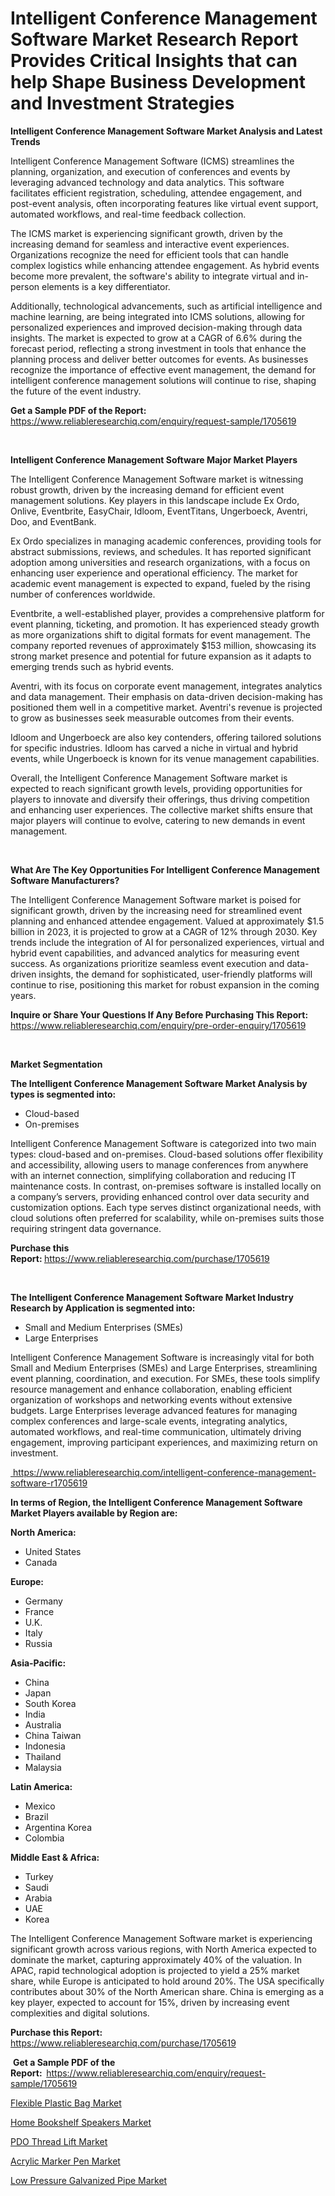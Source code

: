 <p><h1>Intelligent Conference Management Software Market Research Report Provides Critical Insights that can help Shape Business Development and Investment Strategies</h1></p><p><strong>Intelligent Conference Management Software Market Analysis and Latest Trends</strong></p>
<p><p>Intelligent Conference Management Software (ICMS) streamlines the planning, organization, and execution of conferences and events by leveraging advanced technology and data analytics. This software facilitates efficient registration, scheduling, attendee engagement, and post-event analysis, often incorporating features like virtual event support, automated workflows, and real-time feedback collection. </p><p>The ICMS market is experiencing significant growth, driven by the increasing demand for seamless and interactive event experiences. Organizations recognize the need for efficient tools that can handle complex logistics while enhancing attendee engagement. As hybrid events become more prevalent, the software's ability to integrate virtual and in-person elements is a key differentiator.</p><p>Additionally, technological advancements, such as artificial intelligence and machine learning, are being integrated into ICMS solutions, allowing for personalized experiences and improved decision-making through data insights. The market is expected to grow at a CAGR of 6.6% during the forecast period, reflecting a strong investment in tools that enhance the planning process and deliver better outcomes for events. As businesses recognize the importance of effective event management, the demand for intelligent conference management solutions will continue to rise, shaping the future of the event industry.</p></p>
<p><strong>Get a Sample PDF of the Report:&nbsp;</strong> <a href="https://www.reliableresearchiq.com/enquiry/request-sample/1705619?utm_campaign=1773&utm_medium=2&utm_source=Github&utm_content=ia&utm_term=30102024&utm_id=intelligent-conference-management-software">https://www.reliableresearchiq.com/enquiry/request-sample/1705619</a></p>
<p>&nbsp;</p>
<p><strong>Intelligent Conference Management Software Major Market Players</strong></p>
<p><p>The Intelligent Conference Management Software market is witnessing robust growth, driven by the increasing demand for efficient event management solutions. Key players in this landscape include Ex Ordo, Onlive, Eventbrite, EasyChair, Idloom, EventTitans, Ungerboeck, Aventri, Doo, and EventBank.</p><p>Ex Ordo specializes in managing academic conferences, providing tools for abstract submissions, reviews, and schedules. It has reported significant adoption among universities and research organizations, with a focus on enhancing user experience and operational efficiency. The market for academic event management is expected to expand, fueled by the rising number of conferences worldwide.</p><p>Eventbrite, a well-established player, provides a comprehensive platform for event planning, ticketing, and promotion. It has experienced steady growth as more organizations shift to digital formats for event management. The company reported revenues of approximately $153 million, showcasing its strong market presence and potential for future expansion as it adapts to emerging trends such as hybrid events.</p><p>Aventri, with its focus on corporate event management, integrates analytics and data management. Their emphasis on data-driven decision-making has positioned them well in a competitive market. Aventri's revenue is projected to grow as businesses seek measurable outcomes from their events.</p><p>Idloom and Ungerboeck are also key contenders, offering tailored solutions for specific industries. Idloom has carved a niche in virtual and hybrid events, while Ungerboeck is known for its venue management capabilities.</p><p>Overall, the Intelligent Conference Management Software market is expected to reach significant growth levels, providing opportunities for players to innovate and diversify their offerings, thus driving competition and enhancing user experiences. The collective market shifts ensure that major players will continue to evolve, catering to new demands in event management.</p></p>
<p>&nbsp;</p>
<p><strong>What Are The Key Opportunities For Intelligent Conference Management Software Manufacturers?</strong></p>
<p><p>The Intelligent Conference Management Software market is poised for significant growth, driven by the increasing need for streamlined event planning and enhanced attendee engagement. Valued at approximately $1.5 billion in 2023, it is projected to grow at a CAGR of 12% through 2030. Key trends include the integration of AI for personalized experiences, virtual and hybrid event capabilities, and advanced analytics for measuring event success. As organizations prioritize seamless event execution and data-driven insights, the demand for sophisticated, user-friendly platforms will continue to rise, positioning this market for robust expansion in the coming years.</p></p>
<p><strong>Inquire or Share Your Questions If Any Before Purchasing This Report:</strong> <a href="https://www.reliableresearchiq.com/enquiry/pre-order-enquiry/1705619?utm_campaign=1773&utm_medium=2&utm_source=Github&utm_content=ia&utm_term=30102024&utm_id=intelligent-conference-management-software">https://www.reliableresearchiq.com/enquiry/pre-order-enquiry/1705619</a></p>
<p>&nbsp;</p>
<p><strong>Market Segmentation</strong></p>
<p><strong>The Intelligent Conference Management Software Market Analysis by types is segmented into:</strong></p>
<p><ul><li>Cloud-based</li><li>On-premises</li></ul></p>
<p><p>Intelligent Conference Management Software is categorized into two main types: cloud-based and on-premises. Cloud-based solutions offer flexibility and accessibility, allowing users to manage conferences from anywhere with an internet connection, simplifying collaboration and reducing IT maintenance costs. In contrast, on-premises software is installed locally on a company’s servers, providing enhanced control over data security and customization options. Each type serves distinct organizational needs, with cloud solutions often preferred for scalability, while on-premises suits those requiring stringent data governance.</p></p>
<p><strong>Purchase this Report:&nbsp;</strong><a href="https://www.reliableresearchiq.com/purchase/1705619?utm_campaign=1773&utm_medium=2&utm_source=Github&utm_content=ia&utm_term=30102024&utm_id=intelligent-conference-management-software">https://www.reliableresearchiq.com/purchase/1705619</a></p>
<p>&nbsp;</p>
<p><strong>The Intelligent Conference Management Software Market Industry Research by Application is segmented into:</strong></p>
<p><ul><li>Small and Medium Enterprises (SMEs)</li><li>Large Enterprises</li></ul></p>
<p><p>Intelligent Conference Management Software is increasingly vital for both Small and Medium Enterprises (SMEs) and Large Enterprises, streamlining event planning, coordination, and execution. For SMEs, these tools simplify resource management and enhance collaboration, enabling efficient organization of workshops and networking events without extensive budgets. Large Enterprises leverage advanced features for managing complex conferences and large-scale events, integrating analytics, automated workflows, and real-time communication, ultimately driving engagement, improving participant experiences, and maximizing return on investment.</p></p>
<p><a href="https://www.reliableresearchiq.com/intelligent-conference-management-software-r1705619?utm_campaign=1773&utm_medium=2&utm_source=Github&utm_content=ia&utm_term=30102024&utm_id=intelligent-conference-management-software">&nbsp;https://www.reliableresearchiq.com/intelligent-conference-management-software-r1705619</a></p>
<p><strong>In terms of Region, the Intelligent Conference Management Software Market Players available by Region are:</strong></p>
<p>
    <p> <strong> North America: </strong>
        <ul>
            <li>United States</li>
            <li>Canada</li>
        </ul>
        </p> 
    <p> <strong> Europe: </strong>
        <ul>
            <li>Germany</li>
            <li>France</li>
            <li>U.K.</li>
            <li>Italy</li>
            <li>Russia</li>
        </ul>
        </p> 
    <p> <strong> Asia-Pacific: </strong>
        <ul>
            <li>China</li>
            <li>Japan</li>
            <li>South Korea</li>
            <li>India</li>
            <li>Australia</li>
            <li>China Taiwan</li>
            <li>Indonesia</li>
            <li>Thailand</li>
            <li>Malaysia</li>
        </ul>
        </p> 
    <p> <strong> Latin America: </strong>
        <ul>
            <li>Mexico</li>
            <li>Brazil</li>
            <li>Argentina Korea</li>
            <li>Colombia</li>
        </ul>
        </p> 
    <p> <strong> Middle East & Africa: </strong>
        <ul>
            <li>Turkey</li>
            <li>Saudi</li>
            <li>Arabia</li>
            <li>UAE</li>
            <li>Korea</li>
        </ul>
    </p>
    </p>
<p><p>The Intelligent Conference Management Software market is experiencing significant growth across various regions, with North America expected to dominate the market, capturing approximately 40% of the valuation. In APAC, rapid technological adoption is projected to yield a 25% market share, while Europe is anticipated to hold around 20%. The USA specifically contributes about 30% of the North American share. China is emerging as a key player, expected to account for 15%, driven by increasing event complexities and digital solutions.</p></p>
<p><strong>Purchase this Report: </strong><a href="https://www.reliableresearchiq.com/purchase/1705619?utm_campaign=1773&utm_medium=2&utm_source=Github&utm_content=ia&utm_term=30102024&utm_id=intelligent-conference-management-software">https://www.reliableresearchiq.com/purchase/1705619</a></p>
<p>&nbsp;<strong>Get a Sample PDF of the Report:&nbsp;&nbsp;</strong><a href="https://www.reliableresearchiq.com/enquiry/request-sample/1705619?utm_campaign=1773&utm_medium=2&utm_source=Github&utm_content=ia&utm_term=30102024&utm_id=intelligent-conference-management-software">https://www.reliableresearchiq.com/enquiry/request-sample/1705619</a></p>
<p><strong></strong></p>
<p><p><a href="https://www.linkedin.com/pulse/flexible-plastic-bag-market-segmentation-applications-types-c7rif?utm_campaign=1773&utm_medium=2&utm_source=Github&utm_content=ia&utm_term=30102024&utm_id=intelligent-conference-management-software">Flexible Plastic Bag Market</a></p><p><a href="https://www.linkedin.com/pulse/home-bookshelf-speakers-market-global-insights-sales-trends-qkf2f?utm_campaign=1773&utm_medium=2&utm_source=Github&utm_content=ia&utm_term=30102024&utm_id=intelligent-conference-management-software">Home Bookshelf Speakers Market</a></p><p><a href="https://www.linkedin.com/pulse/pdo-thread-lift-market-maturity-analysis-regional-disparities-6pxaf?utm_campaign=1773&utm_medium=2&utm_source=Github&utm_content=ia&utm_term=30102024&utm_id=intelligent-conference-management-software">PDO Thread Lift Market</a></p><p><a href="https://www.linkedin.com/pulse/regional-adaptations-global-acrylic-marker-pen-market-trends-q4ubf?utm_campaign=1773&utm_medium=2&utm_source=Github&utm_content=ia&utm_term=30102024&utm_id=intelligent-conference-management-software">Acrylic Marker Pen Market</a></p><p><a href="https://www.linkedin.com/pulse/low-pressure-galvanized-pipe-market-global-share-ranking-ehedf?utm_campaign=1773&utm_medium=2&utm_source=Github&utm_content=ia&utm_term=30102024&utm_id=intelligent-conference-management-software">Low Pressure Galvanized Pipe Market</a></p></p>